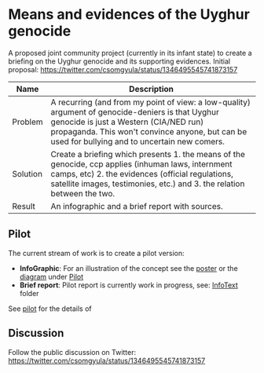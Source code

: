 # Means and evidences of the Uyghur genocide

A proposed joint community project (currently in its infant state) to create a briefing on the Uyghur genocide and its supporting evidences. Initial proposal: https://twitter.com/csomgyula/status/1346495545741873157


| Name     | Description                                                  |
| -------- | ------------------------------------------------------------ |
| Problem  | A recurring (and from my point of view: a low-quality) argument of genocide-deniers is that Uyghur genocide is just a Western (CIA/NED run) propaganda. This won't convince anyone, but can be used for bullying and to uncertain new comers. |
| Solution | Create a briefing which presents 1. the means of the genocide, ccp applies (inhuman laws, internment camps, etc) 2. the evidences (official regulations, satellite images, testimonies, etc.) and 3. the relation between the two. |
| Result   | An infographic and a brief report with sources.              |

## Pilot
The current stream of work is to create a pilot version:

* **InfoGraphic**: For an illustration of the concept see the [poster](Pilot/InfoGraphic/MeansAndEvidencesPoster.pdf) or the [diagram](Pilot/InfoGraphic/MeansAndEvidencesDiagram.pdf) under [Pilot](Pilot)
* **Brief report**: Pilot report is currently work in progress, see: [InfoText](Pilot/InfoText) folder

See [pilot](Pilot/Pilot.md) for the details of 

## Discussion

Follow the public discussion on Twitter: https://twitter.com/csomgyula/status/1346495545741873157
